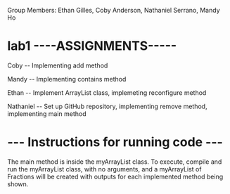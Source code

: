 Group Members: Ethan Gilles, Coby Anderson, Nathaniel Serrano, Mandy Ho
# lab1 ----ASSIGNMENTS-----
Coby -- Implementing add method

Mandy -- Implementing contains method

Ethan -- Implement ArrayList class, implemeting reconfigure method

Nathaniel -- Set up GitHub repository, implementing remove method, implementing main method

# --- Instructions for running code ---

The main method is inside the myArrayList class. To execute, compile and run the myArrayList class, with no arguments, and a myArrayList of Fractions will be created with outputs for each implemented method being shown.

